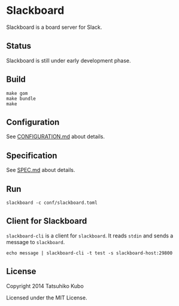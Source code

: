 # Slackboard

Slackboard is a board server for Slack.

## Status

Slackboard is still under early development phase.

## Build

```
make gom
make bundle
make
```

## Configuration

See [CONFIGURATION.md](https://github.com/cubicdaiya/slackboard/blob/master/CONFIGURATION.md) about details.

## Specification

See [SPEC.md](https://github.com/cubicdaiya/slackboard/blob/master/SPEC.md) about details.

## Run

```
slackboard -c conf/slackboard.toml
```

## Client for Slackboard

`slackboard-cli` is a client for `slackboard`. It reads `stdin` and sends a message to `slackboard`.

```
echo message | slackboard-cli -t test -s slackboard-host:29800
```

## License

Copyright 2014 Tatsuhiko Kubo


Licensed under the MIT License.
